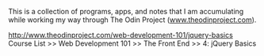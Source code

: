This is a collection of programs, apps, and notes that I am accumulating while working my way through The Odin Project (www.theodinproject.com).

http://www.theodinproject.com/web-development-101/jquery-basics
Course List >> Web Development 101 >> The Front End >> 4: jQuery Basics
